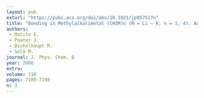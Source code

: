 ```yaml
---
layout: pub
exturl: "https://pubs.acs.org/doi/abs/10.1021/jp057517n"
title: "Bonding in Methylalkalimetal (CH3M)n (M = Li – K, n = 1, 4). Agreement and Divergences between AIM and ELF Analyses"
authors:
 - Matito E.
 - Poater J.
 - Bickelhaupt M.
 - Solà M.
journal: J. Phys. Chem. B
year: 2006
extra: 
volume: 110
pages: 7189-7198
n: 3
---
```


